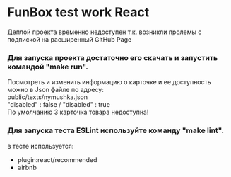 # FunBox test work React
Деплой проекта временно недоступен т.к. возникли пролемы с подпиской на расширенный GitHub Page<br>

### Для запуска проекта достаточно его скачать и запустить командой "make run".
Посмотреть и изменить информацию о карточке и ее доступность можно в Json файле по адресу:<br>
public/texts/nymushka.json<br>
"disabled" : false / "disabled" : true<br>
По умолчанию 3 карточка товара недоступна!<br>

### Для запуска теста ESLint используйте команду "make lint".
в тесте используется:
  - plugin:react/recommended
  - airbnb